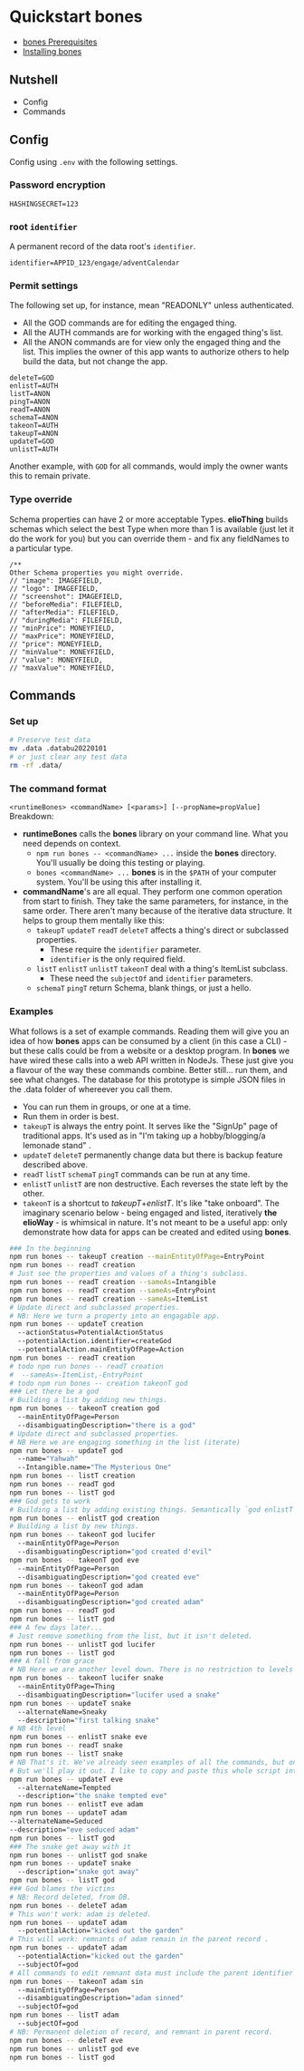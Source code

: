 # Quickstart bones
- [bones Prerequisites](/eliobones/bones/prerequisites.html)
- [Installing bones](/eliobones/bones/installing.html)
## Nutshell
- Config
- Commands
## Config
Config using `.env` with the following settings.
### Password encryption
```
HASHINGSECRET=123
```
### root `identifier`
A permanent record of the data root's `identifier`.
```
identifier=APPID_123/engage/adventCalendar
```
### Permit settings
The following set up, for instance, mean "READONLY" unless authenticated.
- All the GOD commands are for editing the engaged thing.
- All the AUTH commands are for working with the engaged thing's list.
- All the ANON commands are for view only the engaged thing and the list.
This implies the owner of this app wants to authorize others to help build the data, but not change the app.
```
deleteT=GOD
enlistT=AUTH
listT=ANON
pingT=ANON
readT=ANON
schemaT=ANON
takeonT=AUTH
takeupT=ANON
updateT=GOD
unlistT=AUTH
```
Another example, with `GOD` for all commands, would imply the owner wants this to remain private.
### Type override
Schema properties can have 2 or more acceptable Types. **elioThing** builds schemas which select the best Type when more than 1 is available (just let it do the work for you) but you can override them - and fix any fieldNames to a particular type.
```
/**
Other Schema properties you might override.
// "image": IMAGEFIELD,
// "logo": IMAGEFIELD,
// "screenshot": IMAGEFIELD,
// "beforeMedia": FILEFIELD,
// "afterMedia": FILEFIELD,
// "duringMedia": FILEFIELD,
// "minPrice": MONEYFIELD,
// "maxPrice": MONEYFIELD,
// "price": MONEYFIELD,
// "minValue": MONEYFIELD,
// "value": MONEYFIELD,
// "maxValue": MONEYFIELD,
```
## Commands
### Set up
```bash
# Preserve test data
mv .data .databu20220101
# or just clear any test data
rm -rf .data/
```
### The command format
`<runtimeBones> <commandName> [<params>] [--propName=propValue]`
Breakdown:
- **runtimeBones** calls the **bones** library on your command line. What you need depends on context.
  - `npm run bones -- <commandName> ...` inside the **bones** directory. You'll usually be doing this testing or playing.
  - `bones <commandName> ...` **bones** is in the `$PATH` of your computer system. You'll be using this after installing it.
- **commandName**'s are all equal. They perform one common operation from start to finish. They take the same parameters, for instance, in the same order. There aren't many because of the iterative data structure.
  It helps to group them mentally like this:
  - `takeupT` `updateT` `readT` `deleteT` affects a thing's direct or subclassed properties.
    - These require the `identifier` parameter.
    - `identifier` is the only required field.
  - `listT` `enlistT` `unlistT` `takeonT` deal with a thing's ItemList subclass.
    - These need the `subjectOf` and `identifier` parameters.
  - `schemaT` `pingT` return Schema, blank things, or just a hello.
### Examples
What follows is a set of example commands. Reading them will give you an idea of how **bones** apps can be consumed by a client (in this case a CLI) - but these calls could be from a website or a desktop program. In **bones** we have wired these calls into a web API written in NodeJs.
These just give you a flavour of the way these commands combine.
Better still... run them, and see what changes. The database for this prototype is simple JSON files in the .data folder of whereever you call them.
- You can run them in groups, or one at a time.
- Run them in order is best.
- `takeupT` is always the entry point. It serves like the "SignUp" page of traditional apps. It's used as in "I'm taking up a hobby/blogging/a lemonade stand" .
- `updateT` `deleteT` permanently change data but there is backup feature described above.
- `readT` `listT` `schemaT` `pingT` commands can be run at any time.
- `enlistT` `unlistT` are non destructive. Each reverses the state left by the other.
- `takeonT` is a shortcut to _takeupT_+_enlistT_. It's like "take onboard".
The imaginary scenario below - being engaged and listed, iteratively **the elioWay** - is whimsical in nature. It's not meant to be a useful app: only demonstrate how data for apps can be created and edited using **bones**.
```bash
### In the beginning
npm run bones -- takeupT creation --mainEntityOfPage=EntryPoint
npm run bones -- readT creation
# Just see the properties and values of a thing's subclass.
npm run bones -- readT creation --sameAs=Intangible
npm run bones -- readT creation --sameAs=EntryPoint
npm run bones -- readT creation --sameAs=ItemList
# Update direct and subclassed properties.
# NB: Here we turn a property into an engagable app.
npm run bones -- updateT creation
  --actionStatus=PotentialActionStatus
  --potentialAction.identifier=createGod
  --potentialAction.mainEntityOfPage=Action
npm run bones -- readT creation
# todo npm run bones -- readT creation
#  --sameAs=-ItemList,-EntryPoint
# todo npm run bones -- creation takeonT god
### Let there be a god
# Building a list by adding new things.
npm run bones -- takeonT creation god
  --mainEntityOfPage=Person
  --disambiguatingDescription="there is a god"
# Update direct and subclassed properties.
# NB Here we are engaging something in the list (iterate)
npm run bones -- updateT god
  --name="Yahwah"
  --Intangible.name="The Mysterious One"
npm run bones -- listT creation
npm run bones -- readT god
npm run bones -- listT god
### God gets to work
# Building a list by adding existing things. Semantically `god enlistT creation`.
npm run bones -- enlistT god creation
# Building a list by new things.
npm run bones -- takeonT god lucifer
  --mainEntityOfPage=Person
  --disambiguatingDescription="god created d'evil"
npm run bones -- takeonT god eve
  --mainEntityOfPage=Person
  --disambiguatingDescription="god created eve"
npm run bones -- takeonT god adam
  --mainEntityOfPage=Person
  --disambiguatingDescription="god created adam"
npm run bones -- readT god
npm run bones -- listT god
### A few days later...
# Just remove something from the list, but it isn't deleted.
npm run bones -- unlistT god lucifer
npm run bones -- listT god
### A fall from grace
# NB Here we are another level down. There is no restriction to levels because apps are driven by units of data.
npm run bones -- takeonT lucifer snake
  --mainEntityOfPage=Thing
  --disambiguatingDescription="lucifer used a snake"
npm run bones -- updateT snake
  --alternateName=Sneaky
  --description="first talking snake"
# NB 4th level
npm run bones -- enlistT snake eve
npm run bones -- readT snake
npm run bones -- listT snake
# NB That's it. We've already seen examples of all the commands, but one.
# But we'll play it out. I like to copy and paste this whole script into the terminal as a test.
npm run bones -- updateT eve
  --alternateName=Tempted
  --description="the snake tempted eve"
npm run bones -- enlistT eve adam
npm run bones -- updateT adam
--alternateName=Seduced
--description="eve seduced adam"
npm run bones -- listT god
### The snake get away with it
npm run bones -- unlistT god snake
npm run bones -- updateT snake
  --description="snake got away"
npm run bones -- listT god
### God blames the victims
# NB: Record deleted, from DB.
npm run bones -- deleteT adam
# This won't work: adam is deleted.
npm run bones -- updateT adam
  --potentialAction="kicked out the garden"
# This will work: remnants of adam remain in the parent record .
npm run bones -- updateT adam
  --potentialAction="kicked out the garden"
  --subjectOf=god
# All commands to edit remnant data must include the parent identifier "subjectOf".
npm run bones -- takeonT adam sin
  --mainEntityOfPage=Person
  --disambiguatingDescription="adam sinned"
  --subjectOf=god
npm run bones -- listT adam
  --subjectOf=god
# NB: Permanent deletion of record, and remnant in parent record.
npm run bones -- deleteT eve
npm run bones -- unlistT god eve
npm run bones -- listT god
```
